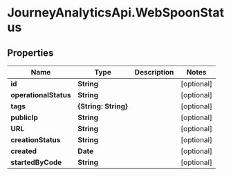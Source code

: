 # JourneyAnalyticsApi.WebSpoonStatus

## Properties

Name | Type | Description | Notes
------------ | ------------- | ------------- | -------------
**id** | **String** |  | [optional] 
**operationalStatus** | **String** |  | [optional] 
**tags** | **{String: String}** |  | [optional] 
**publicIp** | **String** |  | [optional] 
**URL** | **String** |  | [optional] 
**creationStatus** | **String** |  | [optional] 
**created** | **Date** |  | [optional] 
**startedByCode** | **String** |  | [optional] 



